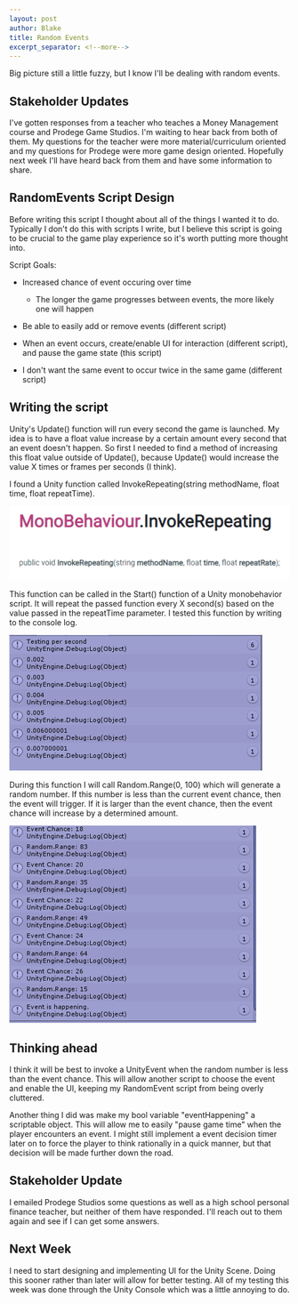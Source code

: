 ```yaml
---
layout: post
author: Blake
title: Random Events
excerpt_separator: <!--more-->
---
```

Big picture still a little fuzzy, but I know I'll be dealing with random events.

<!--more-->

## Stakeholder Updates

I've gotten responses from a teacher who teaches a Money Management course and Prodege Game Studios. I'm waiting to hear back from both of them. My questions for the teacher were more material/curriculum oriented and my questions for Prodege were more game design oriented. Hopefully next week I'll have heard back from them and have some information to share.

## RandomEvents Script Design

Before writing this script I thought about all of the things I wanted it to do. Typically I don't do this with scripts I write, but I believe this script is going to be crucial to the game play experience so it's worth putting more thought into.

Script Goals:

- Increased chance of event occuring over time

	- The longer the game progresses between events, the more likely one will happen
	
- Be able to easily add or remove events (different script)

- When an event occurs, create/enable UI for interaction (different script), and pause the game state (this script)

- I don't want the same event to occur twice in the same game (different script)

## Writing the script

Unity's Update() function will run every second the game is launched. My idea is to have a float value increase by a certain amount every second that an event doesn't happen. So first I needed to find a method of increasing this float value outside of Update(), because Update() would increase the value X times or frames per seconds (I think). 

I found a Unity function called InvokeRepeating(string methodName, float time, float repeatTime). 

![InvokeRepeating](/images/InvokeRepeating.png)

This function can be called in the Start() function of a Unity monobehavior script. It will repeat the passed function every X second(s) based on the value passed in the repeatTime parameter. I tested this function by writing to the console log.

![RepeatTest](/images/RepeatTest.png)

During this function I will call Random.Range(0, 100) which will generate a random number. If this number is less than the current event chance, then the event will trigger. If it is larger than the event chance, then the event chance will increase by a determined amount.

![EventHappening](/images/EventHappening.png)

## Thinking ahead

I think it will be best to invoke a UnityEvent when the random number is less than the event chance. This will allow another script to choose the event and enable the UI, keeping my RandomEvent script from being overly cluttered.

Another thing I did was make my bool variable "eventHappening" a scriptable object. This will allow me to easily "pause game time" when the player encounters an event. I might still implement a event decision timer later on to force the player to think rationally in a quick manner, but that decision will be made further down the road.

## Stakeholder Update

I emailed Prodege Studios some questions as well as a high school personal finance teacher, but neither of them have responded. I'll reach out to them again and see if I can get some answers.

## Next Week

I need to start designing and implementing UI for the Unity Scene. Doing this sooner rather than later will allow for better testing. All of my testing this week was done through the Unity Console which was a little annoying to do.